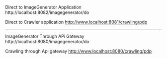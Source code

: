 Direct to ImageGenerator Application
http://localhost:8082/imagegenerator/do

Direct to Crawler application
http://www.localhost:8081/crawling/pdp

--------------------------------------------------
ImageGenerator Through APi Gateway
http://localhost:8080/imagegenerator/do

Crawling through Api gateway
http://www.localhost:8080/crawling/pdp
